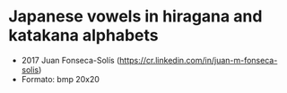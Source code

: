 # Japanese vowels in hiragana and katakana alphabets
* 2017 Juan Fonseca-Solís (https://cr.linkedin.com/in/juan-m-fonseca-solis)
* Formato: bmp 20x20
